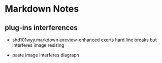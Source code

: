 # Markdown Notes

## plug-ins interferences

* shd101wyy.markdown-preview-enhanced exerts hard line breaks but interferes image resizing  

* paste image interferes diagraph  
